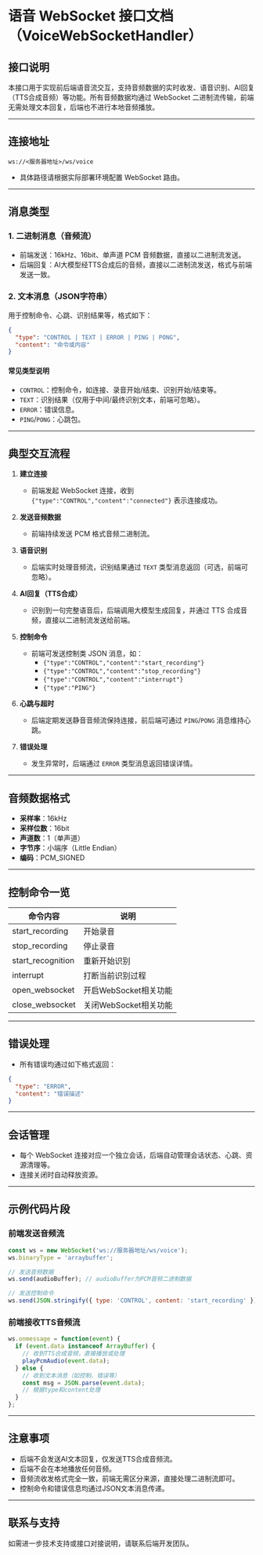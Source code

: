 # 语音 WebSocket 接口文档（VoiceWebSocketHandler）

## 接口说明

本接口用于实现前后端语音流交互，支持音频数据的实时收发、语音识别、AI回复（TTS合成音频）等功能。所有音频数据均通过 WebSocket 二进制流传输，前端无需处理文本回复，后端也不进行本地音频播放。

---

## 连接地址

```
ws://<服务器地址>/ws/voice
```
- 具体路径请根据实际部署环境配置 WebSocket 路由。

---

## 消息类型

### 1. 二进制消息（音频流）

- 前端发送：16kHz、16bit、单声道 PCM 音频数据，直接以二进制流发送。
- 后端回复：AI大模型经TTS合成后的音频，直接以二进制流发送，格式与前端发送一致。

### 2. 文本消息（JSON字符串）

用于控制命令、心跳、识别结果等，格式如下：

```json
{
  "type": "CONTROL | TEXT | ERROR | PING | PONG",
  "content": "命令或内容"
}
```

#### 常见类型说明

- `CONTROL`：控制命令，如连接、录音开始/结束、识别开始/结束等。
- `TEXT`：识别结果（仅用于中间/最终识别文本，前端可忽略）。
- `ERROR`：错误信息。
- `PING`/`PONG`：心跳包。

---

## 典型交互流程

1. **建立连接**
   - 前端发起 WebSocket 连接，收到 `{"type":"CONTROL","content":"connected"}` 表示连接成功。

2. **发送音频数据**
   - 前端持续发送 PCM 格式音频二进制流。

3. **语音识别**
   - 后端实时处理音频流，识别结果通过 `TEXT` 类型消息返回（可选，前端可忽略）。

4. **AI回复（TTS合成）**
   - 识别到一句完整语音后，后端调用大模型生成回复，并通过 TTS 合成音频，直接以二进制流发送给前端。

5. **控制命令**
   - 前端可发送控制类 JSON 消息，如：
     - `{"type":"CONTROL","content":"start_recording"}`
     - `{"type":"CONTROL","content":"stop_recording"}`
     - `{"type":"CONTROL","content":"interrupt"}`
     - `{"type":"PING"}`

6. **心跳与超时**
   - 后端定期发送静音音频流保持连接，前后端可通过 `PING`/`PONG` 消息维持心跳。

7. **错误处理**
   - 发生异常时，后端通过 `ERROR` 类型消息返回错误详情。

---

## 音频数据格式

- **采样率**：16kHz
- **采样位数**：16bit
- **声道数**：1（单声道）
- **字节序**：小端序（Little Endian）
- **编码**：PCM_SIGNED

---

## 控制命令一览

| 命令内容           | 说明                   |
|--------------------|------------------------|
| start_recording    | 开始录音               |
| stop_recording     | 停止录音               |
| start_recognition  | 重新开始识别           |
| interrupt          | 打断当前识别过程       |
| open_websocket     | 开启WebSocket相关功能  |
| close_websocket    | 关闭WebSocket相关功能  |

---

## 错误处理

- 所有错误均通过如下格式返回：
```json
{
  "type": "ERROR",
  "content": "错误描述"
}
```

---

## 会话管理

- 每个 WebSocket 连接对应一个独立会话，后端自动管理会话状态、心跳、资源清理等。
- 连接关闭时自动释放资源。

---

## 示例代码片段

### 前端发送音频流

```js
const ws = new WebSocket('ws://服务器地址/ws/voice');
ws.binaryType = 'arraybuffer';

// 发送音频数据
ws.send(audioBuffer); // audioBuffer为PCM音频二进制数据

// 发送控制命令
ws.send(JSON.stringify({ type: 'CONTROL', content: 'start_recording' }));
```

### 前端接收TTS音频流

```js
ws.onmessage = function(event) {
  if (event.data instanceof ArrayBuffer) {
    // 收到TTS合成音频，直接播放或处理
    playPcmAudio(event.data);
  } else {
    // 收到文本消息（如控制、错误等）
    const msg = JSON.parse(event.data);
    // 根据type和content处理
  }
};
```

---

## 注意事项

- 后端不会发送AI文本回复，仅发送TTS合成音频流。
- 后端不会在本地播放任何音频。
- 音频流收发格式完全一致，前端无需区分来源，直接处理二进制流即可。
- 控制命令和错误信息均通过JSON文本消息传递。

---

## 联系与支持

如需进一步技术支持或接口对接说明，请联系后端开发团队。
